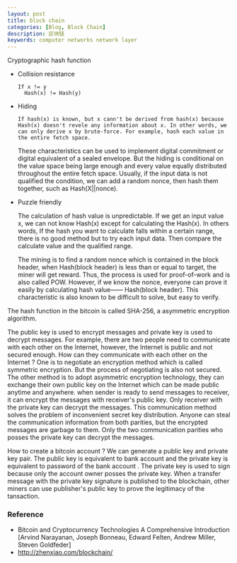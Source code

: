 ```yaml
---
layout: post
title: block chain
categories: [Blog, Block Chain]
description: 区块链
keywords: computer networks network layer 
---
```


Cryptographic hash function

+ Collision resistance 

  ~~~
  If x != y
  	Hash(x) != Hash(y)
  ~~~

+ Hiding

  ~~~
  If hash(x) is known, but x cann't be derived from hash(x) because Hash(x) doesn't revele any information about x. In other words, we can only derive x by brute-force. For example, hash each value in the entire fetch space.
  ~~~

  These  characteristics can be used to implement digital commitment or digital equivalent of a sealed envelope. But the hiding is conditional on the value space being large enough and every value equally distributed throughout the entire fetch space. Usually, if the input data is not qualified the condition, we can add a random nonce, then hash them together, such as Hash(X||nonce).

+ Puzzle friendly

  The calculation of hash value is unpredictable. If we get an input value x, we can not know Hash(x) except for calculating the Hash(x). In others words, If the hash you want to calculate falls within a certain range, there is no good method but to try each input data. Then compare the calculate value and the qualified range. 

  The mining is to find a random nonce which is contained in  the block header, when Hash(block header) is less than or equal to target, the miner will get reward. Thus, the process is used for proof-of-work and is also called POW. However, if we know the nonce, everyone can prove it easily by calculating hash value—— Hash(block header). This characteristic is also known to be difficult to solve, but easy to verify.

The hash function in the bitcoin is  called SHA-256, a asymmetric encryption algorithm.

The public key is used to encrypt messages and private key is used to decrypt messages. For example, there are two people need to communicate with each other on the Internet, however, the Internet is public and not secured enough. How can they communicate with each other on the Internet ? One is to negotiate an encryption method which is called symmetric encryption. But the process of negotiating is also not secured. The other method is to adopt asymmetric encryption technology,  they can exchange their own public key on the Internet which can be made public anytime and anywhere. when sender is ready to send messages to receiver, it can encrypt the messages with receiver's public key. Only receiver with the private  key can decrypt the messages. This communication method solves the problem of  inconvenient secret key distribution. Anyone can steal the communication information from both parities, but the encrypted messages are garbage to them. Only the two communication parities who posses the private key can decrypt the messages.

How to create a bitcoin account ? We can generate a public key and private key pair.  The public key is equivalent to bank account and the private key is equivalent to password of the bank account . The private key is used to sign because only the  account owner posses the private key. When a transfer message with the private key signature is published to the blockchain, other miners can use publisher's public key to prove the legitimacy of the tansaction.

### Reference

+ Bitcoin and Cryptocurrency Technologies A Comprehensive Introduction [Arvind Narayanan, Joseph Bonneau, Edward Felten, Andrew Miller, Steven Goldfeder]
+ http://zhenxiao.com/blockchain/

